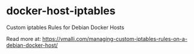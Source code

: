 # docker-host-iptables
Custom iptables Rules for Debian Docker Hosts

Read more at: https://vmalli.com/managing-custom-iptables-rules-on-a-debian-docker-host/
